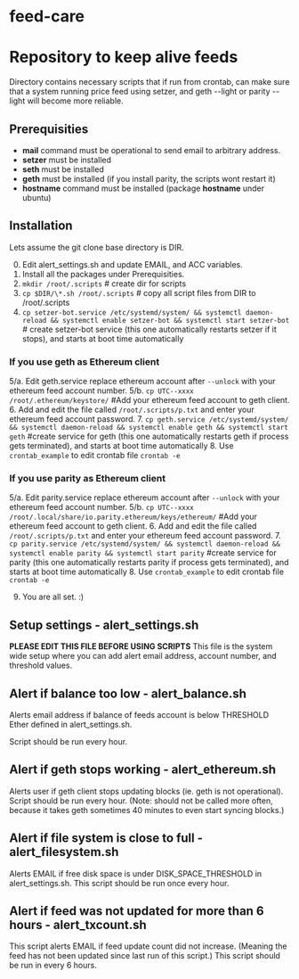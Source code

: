 # feed-care 
# Repository to keep alive feeds
Directory contains necessary scripts that if run from crontab, can make sure that a system running price feed using setzer, and geth --light or parity --light will become more reliable.

## Prerequisities 
- **mail** command must be operational to send email to arbitrary address. 
- **setzer** must be installed
- **seth** must be installed
- **geth** must be installed (if you install parity, the scripts wont restart it)
- **hostname** command must be installed (package **hostname** under ubuntu)

## Installation
Lets assume the git clone base directory is DIR.

0. Edit alert\_settings.sh and update EMAIL, and ACC variables.
1. Install all the packages under Prerequisities.
2. `mkdir /root/.scripts` # create dir for scripts
3. `cp $DIR/\*.sh /root/.scripts` # copy all script files from DIR to /root/.scripts
4. `cp setzer-bot.service /etc/systemd/system/ && systemctl daemon-reload && systemctl enable setzer-bot && systemctl start setzer-bot` # create setzer-bot service (this one automatically restarts setzer if it stops), and starts at boot time automatically
### If you use **geth** as Ethereum client
5/a. Edit geth.service replace ethereum account after `--unlock` with your ethereum feed account number.
5/b. `cp UTC--xxxx /root/.ethereum/keystore/` #Add your ethereum feed account to geth client. 
6. Add and edit the file called `/root/.scripts/p.txt` and enter your ethereum feed account password.
7. `cp geth.service /etc/systemd/system/ && systemctl daemon-reload && systemctl enable geth && systemctl start geth`  #create service for geth (this one automatically restarts geth if process gets terminated), and starts at boot time automatically
8. Use `crontab_example` to edit crontab file `crontab -e`
### If you use **parity** as Ethereum client
5/a. Edit parity.service replace ethereum account after `--unlock` with your ethereum feed account number.
5/b. `cp UTC--xxxx /root/.local/share/io.parity.ethereum/keys/ethereum/` #Add your ethereum feed account to geth client. 
6. Add and edit the file called `/root/.scripts/p.txt` and enter your ethereum feed account password.
7. `cp parity.service /etc/systemd/system/ && systemctl daemon-reload && systemctl enable parity && systemctl start parity`  #create service for parity (this one automatically restarts parity if process gets terminated), and starts at boot time automatically
8. Use `crontab_example` to edit crontab file `crontab -e`

9. You are all set. :) 

## Setup settings - alert_settings.sh
**PLEASE EDIT THIS FILE BEFORE USING SCRIPTS**
This file is the system wide setup where you can add alert email address, account number, and threshold values.

## Alert if balance too low - alert_balance.sh

Alerts email address if balance of feeds account is below THRESHOLD Ether defined in alert_settings.sh.

Script should be run every hour. 

## Alert if geth stops working - alert_ethereum.sh

Alerts user if geth client stops updating blocks (ie. geth is not operational). 
Script should be run every hour. (Note: should not be called more often, because it takes geth sometimes 40 minutes to even start syncing blocks.)

## Alert if file system is close to full - alert_filesystem.sh

Alerts EMAIL if free disk space is under DISK_SPACE_THRESHOLD in alert_settings.sh.
This script should be run once every hour.

## Alert if feed was not updated for more than 6 hours - alert_txcount.sh

This script alerts EMAIL if feed update count did not increase. (Meaning the feed has not been updated since last run of this script.)
This script should be run in every 6 hours.
